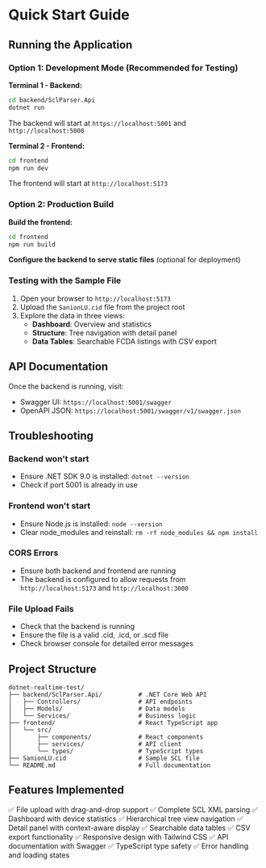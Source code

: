 # Quick Start Guide

## Running the Application

### Option 1: Development Mode (Recommended for Testing)

**Terminal 1 - Backend:**

```bash
cd backend/SclParser.Api
dotnet run
```

The backend will start at `https://localhost:5001` and `http://localhost:5000`

**Terminal 2 - Frontend:**

```bash
cd frontend
npm run dev
```

The frontend will start at `http://localhost:5173`

### Option 2: Production Build

**Build the frontend:**

```bash
cd frontend
npm run build
```

**Configure the backend to serve static files** (optional for deployment)

### Testing with the Sample File

1. Open your browser to `http://localhost:5173`
2. Upload the `SanionLU.cid` file from the project root
3. Explore the data in three views:
   - **Dashboard**: Overview and statistics
   - **Structure**: Tree navigation with detail panel
   - **Data Tables**: Searchable FCDA listings with CSV export

## API Documentation

Once the backend is running, visit:

- Swagger UI: `https://localhost:5001/swagger`
- OpenAPI JSON: `https://localhost:5001/swagger/v1/swagger.json`

## Troubleshooting

### Backend won't start

- Ensure .NET SDK 9.0 is installed: `dotnet --version`
- Check if port 5001 is already in use

### Frontend won't start

- Ensure Node.js is installed: `node --version`
- Clear node_modules and reinstall: `rm -rf node_modules && npm install`

### CORS Errors

- Ensure both backend and frontend are running
- The backend is configured to allow requests from `http://localhost:5173` and `http://localhost:3000`

### File Upload Fails

- Check that the backend is running
- Ensure the file is a valid .cid, .icd, or .scd file
- Check browser console for detailed error messages

## Project Structure

```
dotnet-realtime-test/
├── backend/SclParser.Api/          # .NET Core Web API
│   ├── Controllers/                # API endpoints
│   ├── Models/                     # Data models
│   └── Services/                   # Business logic
├── frontend/                       # React TypeScript app
│   └── src/
│       ├── components/             # React components
│       ├── services/               # API client
│       └── types/                  # TypeScript types
├── SanionLU.cid                    # Sample SCL file
└── README.md                       # Full documentation
```

## Features Implemented

✅ File upload with drag-and-drop support
✅ Complete SCL XML parsing
✅ Dashboard with device statistics
✅ Hierarchical tree view navigation
✅ Detail panel with context-aware display
✅ Searchable data tables
✅ CSV export functionality
✅ Responsive design with Tailwind CSS
✅ API documentation with Swagger
✅ TypeScript type safety
✅ Error handling and loading states
